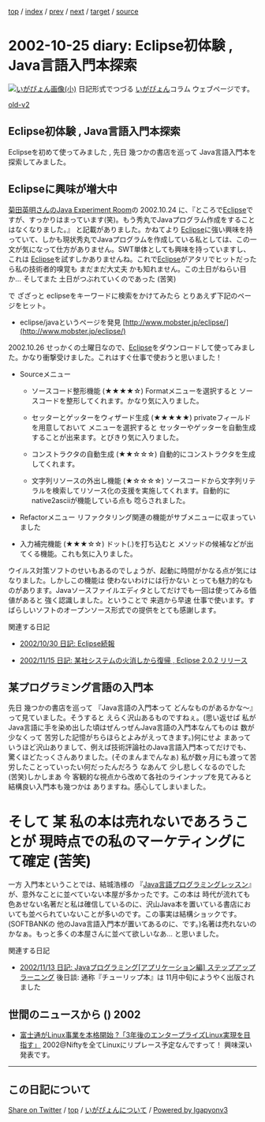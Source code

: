 [top](../index.html) 
 / [index](index.html) 
 / [prev](ig021024.html) 
 / [next](ig021026.html) 
 / [target](https://igapyon.github.io/diary/2002/ig021025.html) 
 / [source](https://github.com/igapyon/diary/blob/master/2002/ig021025.src.md) 

2002-10-25 diary: Eclipse初体験 , Java言語入門本探索
=====================================================================================================
[![いがぴょん画像(小)](https://igapyon.github.io/diary/images/iga200306s.jpg "いがぴょん")](https://igapyon.github.io/diary/memo/memoigapyon.html) 日記形式でつづる [いがぴょん](https://igapyon.github.io/diary/memo/memoigapyon.html)コラム ウェブページです。

[old-v2](ig021025-orig.html)

## Eclipse初体験 , Java言語入門本探索

Eclipseを初めて使ってみました , 先日 幾つかの書店を巡って Java言語入門本を探索してみました。


## Eclipseに興味が増大中

[菊田英明さんのJava Experiment Room](http://www02.so-net.ne.jp/~kikuta/)の 2002.10.24 に、『ところで[Eclipse](http://www.igapyon.jp/igapyon/diary/keyword/eclipse.html)ですが、すっかりはまっています(笑)。もう秀丸でJavaプログラム作成をすることはなくなりました。』 と記載がありました。かねてより [Eclipse](http://www.igapyon.jp/igapyon/diary/keyword/eclipse.html)に強い興味を持っていて、しかも現状秀丸でJavaプログラムを作成している私としては、この一文が気になって仕方がありません。SWT単体としても興味を持っていますし、これは [Eclipse](http://www.igapyon.jp/igapyon/diary/keyword/eclipse.html)を試すしかありませんね。これで[Eclipse](http://www.igapyon.jp/igapyon/diary/keyword/eclipse.html)がアタリでヒットだったら私の技術者的嗅覚も まだまだ大丈夫 かも知れません。この土日がねらい目か… そしてまた 土日がつぶれていくのであった (苦笑)

で ざざっと eclipseをキーワードに検索をかけてみたら とりあえず下記のページをヒット。

* eclipse/javaというページを発見
  [http://www.mobster.jp/eclipse/](http://www.mobster.jp/eclipse/)

2002.10.26 せっかくの土曜日なので、[Eclipse](http://www.igapyon.jp/igapyon/diary/keyword/eclipse.html)をダウンロードして使ってみました。かなり衝撃受けました。これはすぐ仕事で使おうと思いました！

* Sourceメニュー
  
  * ソースコード整形機能 (★★★★☆)
    Formatメニューを選択すると ソースコードを整形してくれます。かなり気に入りました。
    
  * セッターとゲッターをウィザード生成 (★★★★★)
    privateフィールドを用意しておいて メニューを選択すると セッターやゲッターを自動生成することが出来ます。とびきり気に入りました。
    
  * コンストラクタの自動生成 (★★☆☆☆)
    自動的にコンストラクタを生成してくれます。
    
  * 文字列リソースの外出し機能 (★☆☆☆☆)
    ソースコードから文字列リテラルを検索してリソース化の支援を実施してくれます。自動的にnative2asciiが機能している点も
    唸らされました。
  

  
* Refactorメニュー
  リファクタリング関連の機能がサブメニューに収まっていました
  
* 入力補完機能 (★★★☆☆)
  ドット(.)を打ち込むと メソッドの候補などが出てくる機能。これも気に入りました。

ウイルス対策ソフトのせいもあるのでしょうが、起動に時間がかなる点が気にはなりました。しかしこの機能は 使わないわけには行かない とっても魅力的なものがあります。Javaソースファイルエディタとしてだけでも一回は使ってみる価値があると 強く認識しました。ということで 来週から早速 仕事で使います。すばらしいソフトのオープンソース形式での提供をとても感謝します。

関連する日記

* [2002/10/30 日記: Eclipse続報](ig021030.html)
  
* [2002/11/15 日記: 某社システムの火消しから復帰 , Eclipse 2.0.2 リリース](ig021115.html)

## 某プログラミング言語の入門本

先日 幾つかの書店を巡って 『Java言語の入門本って どんなものがあるかな～』って見ていました。そうすると えらく沢山あるものですねぇ。(思い返せば 私がJava言語に手を染め出した頃はぜんっぜんJava言語の入門本なんてものは 数が少なくって 苦労した記憶がちらほらとよみがえってきます。)何にせよ まあっていうほど沢山ありまして、例えば技術評論社のJava言語入門本ってだけでも、驚くほどたっくさんありました。(そのまんまでんなぁ) 私が数ヶ月にも渡って苦労したことっていったい何だったんだろう なあんて 少し悲しくなるのでした (苦笑)しかしまあ 今 客観的な視点から改めて各社のラインナップを見てみると 結構良い入門本も幾つかは ありますね。感心してしまいました。
# そして 某 私の本は売れないであろうことが 現時点での私のマーケティングにて確定 (苦笑)

一方 入門本ということでは、結城浩様の 『[Java言語プログラミングレッスン](http://www.hyuki.com/jb/)』が、意外なことに並べていない本屋が多かったです。この本は 時代が流れても色あせない名著だと私は確信しているのに、沢山Java本を置いている書店においても並べられていないことが多いのです。この事実は結構ショックです。(SOFTBANKの 他のJava言語入門本が置いてあるのに、です。)名著は売れないのかなぁ。もっと多くの本屋さんに並べて欲しいなあ… と思いました。

関連する日記

* [2002/11/13 日記: Javaプログラミング[アプリケーション編] ステップアップラーニング](ig021113.html)
  後日談: 通称『チューリップ本』は 11月中旬にようやく出版されました

## 世間のニュースから () 2002

* [富士通がLinux事業を本格開始 ?「3年後のエンタープライズLinux実現を目指す」](http://linux.ascii24.com/linux/news/today/2002/10/24/639475-000.html)  2002@Niftyを全てLinuxにリプレース予定なんですって！ 興味深い発表です。


----------------------------------------------------------------------------------------------------

## この日記について

[Share on Twitter](https://twitter.com/intent/tweet?hashtags=igapyon%2Cdiary%2C%E3%81%84%E3%81%8C%E3%81%B4%E3%82%87%E3%82%93&text=Eclipse%E5%88%9D%E4%BD%93%E9%A8%93+%2C+Java%E8%A8%80%E8%AA%9E%E5%85%A5%E9%96%80%E6%9C%AC%E6%8E%A2%E7%B4%A2&url=https%3A%2F%2Figapyon.github.io%2Fdiary%2F2002%2Fig021025.html) / [top](../index.html) / [いがぴょんについて](https://igapyon.github.io/diary/memo/memoigapyon.html) / [Powered by Igapyonv3](https://github.com/igapyon/igapyonv3)
